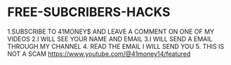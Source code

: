 # FREE-SUBCRIBERS-HACKS
1.SUBSCRIBE TO 41MONEY$ AND LEAVE A COMMENT ON ONE OF MY VIDEOS
2.I WILL SEE YOUR NAME AND EMAIL
3.I WILL SEND A EMAIL THROUGH MY CHANNEL 
4. READ THE EMAIL I WILL SEND YOU
5. THIS IS NOT A SCAM
https://www.youtube.com/@41money14/featured
